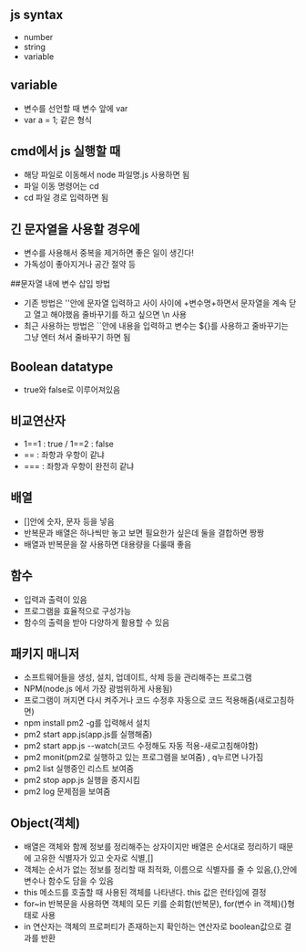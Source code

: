 ## js syntax
- number
- string
- variable

## variable
- 변수를 선언할 때 변수 앞에 var
- var a = 1; 같은 형식

## cmd에서 js 실행할 때
- 해당 파일로 이동해서 node 파일명.js 사용하면 됨
- 파일 이동 명령어는 cd
- cd 파일 경로 입력하면 됨

## 긴 문자열을 사용할 경우에
- 변수를 사용해서 중복을 제거하면 좋은 일이 생긴다!
- 가독성이 좋아지거나 공간 절약 등

##문자열 내에 변수 삽입 방법
- 기존 방법은 ''안에 문자열 입력하고 사이 사이에 +변수명+하면서 문자열을 계속 닫고 열고 해야했음 줄바꾸기를 하고 싶으면 \n 사용
- 최근 사용하는 방법은 ``안에 내용을 입력하고 변수는 ${}를 사용하고 줄바꾸기는 그냥 엔터 쳐서 줄바꾸기 하면 됨


## Boolean datatype
- true와 false로 이루어져있음

## 비교연산자
- 1==1 : true / 1==2 : false
- == : 좌항과 우항이 같냐
- === : 좌항과 우항이 완전히 같냐

## 배열
- []안에 숫자, 문자 등을 넣음
- 반복문과 배열은 하나씩만 놓고 보면 필요한가 싶은데 둘을 결합하면 짱짱
- 배열과 반복문을 잘 사용하면 대용량을 다룰때 좋음

## 함수
- 입력과 출력이 있음
- 프로그램을 효율적으로 구성가능
- 함수의 출력을 받아 다양하게 활용할 수 있음

## 패키지 매니저
- 소프트웨어들을 생성, 설치, 업데이트, 삭제 등을 관리해주는 프로그램
- NPM(node.js 에서 가장 광범위하게 사용됨)
- 프로그램이 꺼지면 다시 켜주거나 코드 수정후 자동으로 코드 적용해줌(새로고침하면)
- npm install pm2 -g를 입력해서 설치
- pm2 start app.js(app.js를 실행해줌)
- pm2 start app.js --watch(코드 수정해도 자동 적용-새로고침해야함)
- pm2 monit(pm2로 실행하고 있는 프로그램을 보여줌) , q누르면 나가짐
- pm2 list 실행중인 리스트 보여줌
- pm2 stop app.js 실행을 중지시킴
- pm2 log 문제점을 보여줌

## Object(객체)
- 배열은 객체와 함께 정보를 정리해주는 상자이지만 배열은 순서대로 정리하기 때문에 고유한 식별자가 있고 숫자로 식별,[]
- 객체는 순서가 없는 정보를 정리할 때 최적화, 이름으로 식별자를 줄 수 있음,{},안에 변수나 함수도 담을 수 있음
- this 메소드를 호출할 때 사용된 객체를 나타낸다. this 값은 런타임에 결정
- for~in 반복문을 사용하면 객체의 모든 키를 순회함(반복문), for(변수 in 객체){}형태로 사용
- in 연산자는 객체의 프로퍼티가 존재하는지 확인하는 연산자로 boolean값으로 결과를 반환
